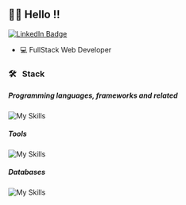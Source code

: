 ## 👋🏼 Hello !!

[![LinkedIn Badge](https://img.shields.io/badge/LinkedIn-0077B5?style=for-the-badge&logo=linkedin)](https://www.linkedin.com/in/pedrohenriquedev/)

- 💻 FullStack Web Developer

<!-- <div>
  <img align="right"
    src="https://github-readme-stats.vercel.app/api/top-langs/?username=PedroSS11&layout=compact&langs_count=10&theme=radical"
    alt="Ranking mostrando as linguagens de programacao mais utilizadas por Pedro">
</div>
-->
<div align="left">

### 🛠 &nbsp; Stack

##### Programming languages, frameworks and related

![My Skills](https://skillicons.dev/icons?i=js,ts,react,nodejs,express,sequelize,prisma,cs,dotnet)

##### Tools

![My Skills](https://skillicons.dev/icons?i=git,docker,vscode,visualstudio,postman&theme=dark)

##### Databases

![My Skills](https://skillicons.dev/icons?i=postgres,mysql,mongodb&theme=dark)

</div>
